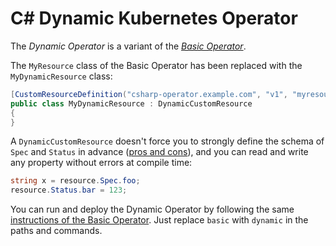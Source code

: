 # C# Dynamic Kubernetes Operator

The *Dynamic Operator* is a variant of the [*Basic Operator*](../basic/README.md).

The `MyResource` class of the Basic Operator has been replaced with the `MyDynamicResource` class:

```csharp
[CustomResourceDefinition("csharp-operator.example.com", "v1", "myresources")]
public class MyDynamicResource : DynamicCustomResource
{
}
```

A `DynamicCustomResource` doesn't force you to strongly define the schema of `Spec` and `Status` in advance ([pros and cons](https://docs.microsoft.com/en-us/archive/msdn-magazine/2011/february/msdn-magazine-dynamic-net-understanding-the-dynamic-keyword-in-csharp-4)), and you can read and write any property without errors at compile time:

```csharp
string x = resource.Spec.foo;
resource.Status.bar = 123;
```

You can run and deploy the Dynamic Operator by following the same [instructions of the Basic Operator](../basic/README.md). Just replace `basic` with `dynamic` in the paths and commands.